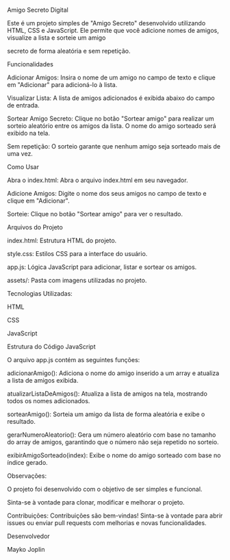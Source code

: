 Amigo Secreto Digital

Este é um projeto simples de "Amigo Secreto" desenvolvido utilizando HTML, CSS e JavaScript. Ele permite que você adicione nomes de amigos, visualize a lista e sorteie um amigo 

secreto de forma aleatória e sem repetição.

Funcionalidades

Adicionar Amigos: Insira o nome de um amigo no campo de texto e clique em "Adicionar" para adicioná-lo à lista.

Visualizar Lista: A lista de amigos adicionados é exibida abaixo do campo de entrada.

Sortear Amigo Secreto: Clique no botão "Sortear amigo" para realizar um sorteio aleatório entre os amigos da lista. O nome do amigo sorteado será exibido na tela.

Sem repetição: O sorteio garante que nenhum amigo seja sorteado mais de uma vez.

Como Usar

Abra o index.html: Abra o arquivo index.html em seu navegador.

Adicione Amigos: Digite o nome dos seus amigos no campo de texto e clique em "Adicionar".

Sorteie: Clique no botão "Sortear amigo" para ver o resultado.

Arquivos do Projeto

index.html: Estrutura HTML do projeto.

style.css: Estilos CSS para a interface do usuário.

app.js: Lógica JavaScript para adicionar, listar e sortear os amigos.

assets/: Pasta com imagens utilizadas no projeto.

Tecnologias Utilizadas:

HTML

CSS

JavaScript

Estrutura do Código JavaScript

O arquivo app.js contém as seguintes funções:

adicionarAmigo(): Adiciona o nome do amigo inserido a um array e atualiza a lista de amigos exibida.

atualizarListaDeAmigos(): Atualiza a lista de amigos na tela, mostrando todos os nomes adicionados.

sortearAmigo(): Sorteia um amigo da lista de forma aleatória e exibe o resultado.

gerarNumeroAleatorio(): Gera um número aleatório com base no tamanho do array de amigos, garantindo que o número não seja repetido no sorteio.

exibirAmigoSorteado(index): Exibe o nome do amigo sorteado com base no índice gerado.

Observações:

O projeto foi desenvolvido com o objetivo de ser simples e funcional.

Sinta-se à vontade para clonar, modificar e melhorar o projeto.

Contribuições:
Contribuições são bem-vindas! Sinta-se à vontade para abrir issues ou enviar pull requests com melhorias e novas funcionalidades.

Desenvolvedor

Mayko Joplin
